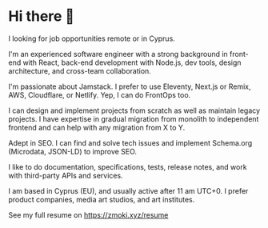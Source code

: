 # Hi there 👋

I looking for job opportunities remote or in Cyprus.

I'm an experienced software engineer with a strong background in front-end with React,
back-end development with Node.js, dev tools, design architecture, and cross-team collaboration.

I'm passionate about Jamstack. I prefer to use Eleventy, Next.js or Remix, AWS, Cloudflare,
or Netlify. Yep, I can do FrontOps too.

I can design and implement projects from scratch as well as maintain legacy projects.
I have expertise in gradual migration from monolith to independent frontend and can help
with any migration from X to Y.

Adept in SEO. I can find and solve tech issues and implement Schema.org (Microdata, JSON-LD)
to improve SEO.

I like to do documentation, specifications, tests, release notes, and work with third-party
APIs and services.

I am based in Cyprus (EU), and usually active after 11 am UTC+0. I prefer product companies,
media art studios, and art institutes.

See my full resume on <https://zmoki.xyz/resume>